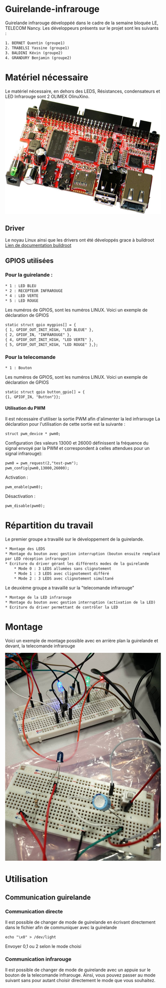 # Guirelande-infrarouge
Guirelande infrarouge développéé dans le cadre de la semaine bloquée LE, TELECOM Nancy.
Les développeurs présents sur le projet sont les suivants :

	1. BERNET Quentin (groupe1)
	2. TRABELSI Yassine (groupe1)
	3. BALDINI Kévin (groupe2)
	4. GRANDURY Benjamin (groupe2)


# Matériel nécessaire
Le matériel nécessaire, en dehors des LEDS, Résistances, condensateurs et LED Infrarouge sont
2 OLIMEX OlinuXino.
![OlinuXino](images/olinuxino.jpg)
## Driver
Le noyau Linux ainsi que les drivers ont été développés grace à buildroot
[Lien de documentation buildroot](https://buildroot.uclibc.org/)
## GPIOS utilisées
### Pour la guirelande :

	* 1 : LED BLEU
 	* 2 : RECEPTEUR INFRAROUGE
 	* 4 : LED VERTE
 	* 5 : LED ROUGE
 Les numéros de GPIOS, sont les numéros LINUX.
 Voici un exemple de déclaration de GPIOS

    static struct gpio mygpios[] = {
	{ 1, GPIOF_OUT_INIT_HIGH, "LED BLEUE" },
	{ 2, GPIOF_IN, "INFRAROUGE" },
	{ 4, GPIOF_OUT_INIT_HIGH, "LED VERTE" },
	{ 5, GPIOF_OUT_INIT_HIGH, "LED ROUGE" },};


### Pour la telecomande

	* 1 : Bouton
 Les numéros de GPIOS, sont les numéros LINUX.
 Voici un exemple de déclaration de GPIOS

    static struct gpio button_gpio[] = {
	{1, GPIOF_IN, "Button"}};

#### Utilisation du PWM 

Il est nécessaire d'utiliser la sortie PWM afin d'alimenter la led infrarouge
La déclaration pour l'utilisation de cette sortie est la suivante :

    struct pwm_device * pwm0; 

Configuration (les valeurs 13000 et 26000 définissent la fréquence du signal envoyé par la PWM et correspondent à celles attendues 
pour un signal infrarouge):

    pwm0 = pwm_request(2,"test-pwm");
    pwm_config(pwm0,13000,26000);

Activation :

    pwm_enable(pwm0);

Désactivation :

    pwm_disable(pwm0);


# Répartition du travail
Le premier groupe a travaillé sur le développement de la guirelande.

	* Montage des LEDS
	* Montage du bouton avec gestion interruption (bouton ensuite remplacé par LED réception infrarouge)
	* Ecriture du driver gérant les différents modes de la guirelande
		* Mode 0 : 3 LEDS allumées sans clignotement
		* Mode 1 : 3 LEDS avec clignotement différé
		* Mode 2 : 3 LEDS avec clignotement simultané

Le deuxième groupe a travaillé sur la "telecomande infrarouge"

	* Montage de la LED infrarouge
	* Montage du bouton avec gestion interruption (activation de la LED)
	* Ecriture du driver permettant de contrôler la LED

# Montage

Voici un exemple de montage possible avec en arrière plan la guirelande et devant, la telecomande
infrarouge

![Exemple de montage](images/montage.jpg)

# Utilisation
## Communication guirelande
### Communication directe
Il est possible de changer de mode de guirelande en écrivant directement dans le fichier afin de communiquer avec la guirelande

    echo "\x0" > /dev/light

Envoyer 0,1 ou 2 selon le mode choisi
### Communication infrarouge
Il est possible de changer de mode de guirelande avec un appuie sur le bouton de la telecomande
infrarouge. Ainsi, vous pouvez passer au mode suivant sans pour autant choisir directement le mode que vous souhaitez.
